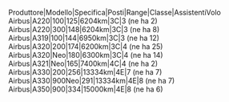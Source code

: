 Produttore|Modello|Specifica|Posti|Range|Classe|AssistentiVolo \
Airbus|A220|100|125|6204km|3C|3 (ne ha 2) \
Airbus|A220|300|148|6204km|3C|3 (ne ha 8) \
Airbus|A319|100|144|6950km|3C|3 (ne ha 12)\
Airbus|A320|200|174|6200km|3C|4 (ne ha 25)\
Airbus|A320|Neo|180|6300km|3C|4 (ne ha 14)\
Airbus|A321|Neo|165|7400km|4C|4 (ne ha 2)\
Airbus|A330|200|256|13334km|4E|7 (ne ha 7)\
Airbus|A330|900Neo|291|13334km|4E|8 (ne ha 7)\
Airbus|A350|900|334|15000km|4E|8 (ne ha 6)
